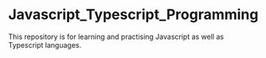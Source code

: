 # Javascript_Typescript_Programming

This repository is for learning and practising Javascript as well as Typescript languages.
